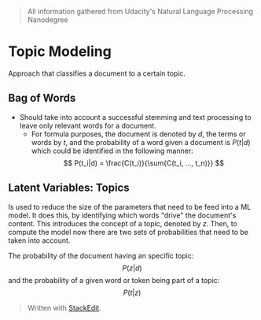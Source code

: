 > All information gathered from Udacity's Natural Language Processing Nanodegree

# Topic Modeling

Approach that classifies a document to a certain topic. 

## Bag of Words

- Should take into account a successful stemming and text processing to leave only relevant words for a document. 
	- For formula purposes, the document is denoted by $d$, the terms or words by $t$, and the probability of a word given a document is $P(t|d)$ which could be identified in the following manner: 
$$
P(t_i|d) = \frac{C(t_i)}{\sum{C(t_i, ..., t_n)}}
$$

## Latent Variables: Topics

Is used to reduce the size of the parameters that need to be feed into a ML model. It does this, by identifying which words "drive" the document's content. This introduces the concept of a topic, denoted by $z$. Then, to compute the model now there are two sets of probabilities that need to be taken into account. 

The probability of the document having an specific topic:
$$
P(z|d)
$$
and the probability of a given word or token being part of a topic: 
$$
P(t|z)
$$

> Written with [StackEdit](https://stackedit.io/).
<!--stackedit_data:
eyJoaXN0b3J5IjpbLTc5NjYzNDcyNCwyMTQ0NDY0NTE3LC0xNz
k2ODg2NTAxLC0xNzgyNzA2NjIxXX0=
-->